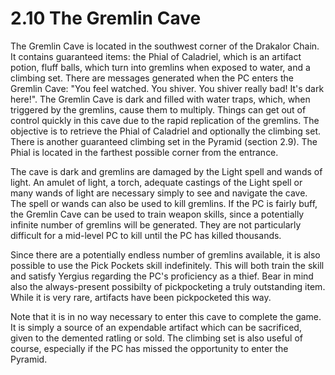 # 2.10 The Gremlin Cave

The Gremlin Cave is located in the southwest corner of the Drakalor Chain. It contains 
guaranteed items: the Phial of Caladriel, which is an artifact potion, fluff balls, which 
turn into gremlins when exposed to water, and a climbing set. There are messages generated 
when the PC enters the Gremlin Cave: "You feel watched. You shiver. You shiver really bad! 
It's dark here!". The Gremlin Cave is dark and filled with water traps, which, when 
triggered by the gremlins, cause them to multiply. Things can get out of control quickly in 
this cave due to the rapid replication of the gremlins. The objective is to retrieve the 
Phial of Caladriel and optionally the climbing set. There is another guaranteed climbing 
set in the Pyramid (section 2.9). The Phial is located in the farthest possible corner 
from the entrance.

The cave is dark and gremlins are damaged by the Light spell and wands of light. An amulet 
of light, a torch, adequate castings of the Light spell or many wands of light are 
necessary simply to see and navigate the cave. The spell or wands can also be used to kill 
gremlins. If the PC is fairly buff, the Gremlin Cave can be used to train weapon skills, 
since a potentially infinite number of gremlins will be generated. They are not 
particularly difficult for a mid-level PC to kill until the PC has killed thousands.

Since there are a potentially endless number of gremlins available, it is also possible to 
use the Pick Pockets skill indefinitely. This will both train the skill and satisfy Yergius 
regarding the PC's proficiency as a thief. Bear in mind also the always-present possibilty 
of pickpocketing a truly outstanding item. While it is very rare, artifacts have been 
pickpocketed this way.

Note that it is in no way necessary to enter this cave to complete the game. It is simply 
a source of an expendable artifact which can be sacrificed, given to the demented ratling 
or sold. The climbing set is also useful of course, especially if the PC has missed the 
opportunity to enter the Pyramid.
